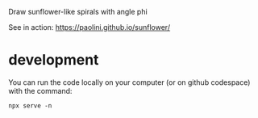 Draw sunflower-like spirals with angle phi

See in action: https://paolini.github.io/sunflower/

# development

You can run the code locally on your computer (or on github codespace) with the command:

    npx serve -n